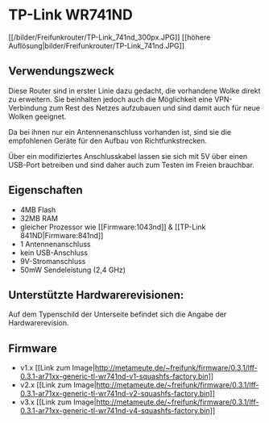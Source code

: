 # TP-Link WR741ND
[[/bilder/Freifunkrouter/TP-Link_741nd_300px.JPG]]
[[höhere Auflösung|bilder/Freifunkrouter/TP-Link_741nd.JPG]]

## Verwendungszweck
Diese Router sind in erster Linie dazu gedacht, die vorhandene Wolke direkt zu erweitern.
Sie beinhalten jedoch auch die Möglichkeit eine VPN-Verbindung zum Rest des Netzes aufzubauen und sind damit auch für neue Wolken geeignet.

Da bei ihnen nur ein Antennenanschluss vorhanden ist, sind sie die empfohlenen Geräte für den Aufbau von Richtfunkstrecken.

Über ein modifiziertes Anschlusskabel lassen sie sich mit 5V über einen USB-Port betreiben und sind daher auch zum Testen im Freien brauchbar.

## Eigenschaften
* 4MB Flash
* 32MB RAM
* gleicher Prozessor wie [[Firmware:1043nd]] & [[TP-Link 841ND|Firmware:841nd]]
* 1 Antennenanschluss
* kein USB-Anschluss
* 9V-Stromanschluss
* 50mW Sendeleistung (2,4 GHz)

## Unterstützte Hardwarerevisionen:
Auf dem Typenschild der Unterseite befindet sich die Angabe der Hardwarerevision.

## Firmware

* v1.x [[Link zum Image|http://metameute.de/~freifunk/firmware/0.3.1/lff-0.3.1-ar71xx-generic-tl-wr741nd-v1-squashfs-factory.bin]]
* v2.x [[Link zum Image|http://metameute.de/~freifunk/firmware/0.3.1/lff-0.3.1-ar71xx-generic-tl-wr741nd-v2-squashfs-factory.bin]]
* v3.x [[Link zum Image|http://metameute.de/~freifunk/firmware/0.3.1/lff-0.3.1-ar71xx-generic-tl-wr741nd-v4-squashfs-factory.bin]]
